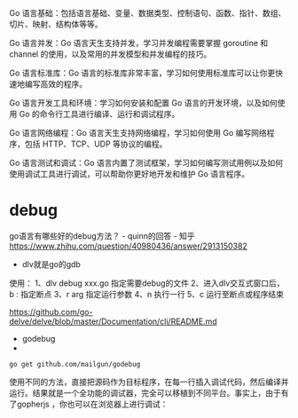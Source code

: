 
Go 语言基础：包括语言基础、变量、数据类型、控制语句、函数、指针、数组、切片、映射、结构体等等。

Go 语言并发：Go 语言天生支持并发，学习并发编程需要掌握 goroutine 和 channel 的使用，以及常用的并发模型和并发编程的技巧。

Go 语言标准库：Go 语言的标准库非常丰富，学习如何使用标准库可以让你更快速地编写高效的程序。

Go 语言开发工具和环境：学习如何安装和配置 Go 语言的开发环境，以及如何使用 Go 的命令行工具进行编译、运行和调试程序。

Go 语言网络编程：Go 语言天生支持网络编程，学习如何使用 Go 编写网络程序，包括 HTTP、TCP、UDP 等协议的编程。

Go 语言测试和调试：Go 语言内置了测试框架，学习如何编写测试用例以及如何使用调试工具进行调试，可以帮助你更好地开发和维护 Go 语言程序。
# debug



go语言有哪些好的debug方法？ - quinn的回答 - 知乎
https://www.zhihu.com/question/40980436/answer/2913150382
- dlv就是go的gdb

使用：
1、dlv debug xxx.go 指定需要debug的文件
2、进入dlv交互式窗口后，b <filename>:<line> 指定断点
3、r arg 指定运行参数
4、n 执行一行
5、c 运行至断点或程序结束





 https://github.com/go-delve/delve/blob/master/Documentation/cli/README.md

- godebug
- 
```
go get github.com/mailgun/godebug
```
使用不同的方法，直接把源码作为目标程序，在每一行插入调试代码，然后编译并运行。结果就是一个全功能的调试器，完全可以移植到不同平台。事实上，由于有了gopherjs ，你也可以在浏览器上进行调试：


